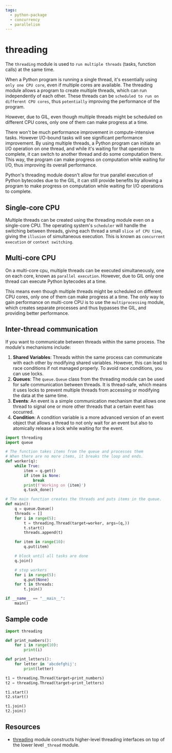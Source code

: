 ```yaml
---
tags:
  - python-package
  - concurrency
  - parallelism
---
```


# threading

The `threading` module is used to `run multiple threads` (tasks, function calls) at the same time.

When a Python program is running a single thread, it's essentially using `only one CPU core`, even if multiple cores are available. The threading module allows a program to create multiple threads, which can run independently of each other. These threads can be `scheduled to run on different CPU cores`, thus `potentially` improving the performance of the program.

However, due to GIL, even though multiple threads might be scheduled on different CPU cores, only one of them can make progress at a time.

There won't be much performance improvement in compute-intensive tasks. However I/O-bound tasks will see significant performance improvement. By using multiple threads, a Python program can initiate an I/O operation on one thread, and while it's waiting for that operation to complete, it can switch to another thread and do some computation there. This way, the program can make progress on computation while waiting for I/O, thus improving its overall performance.

Python's threading module doesn't allow for true parallel execution of Python bytecodes due to the GIL, it can still provide benefits by allowing a program to make progress on computation while waiting for I/O operations to complete.

## Single-core CPU

Multiple threads can be created using the threading module even on a single-core CPU. The operating system's `scheduler` will handle the switching between threads, giving each thread a small `slice of CPU time`, giving the `illusion` of simultaneous execution. This is known as `concurrent execution` or `context switching`.

## Multi-core CPU

On a multi-core cpu, multiple threads can be executed simultaneously, one on each core, known as `parallel execution`. However, due to GIL only one thread can execute Python bytecodes at a time.

This means even though multiple threads might be scheduled on different CPU cores, only one of them can make progress at a time. The only way to gain performance on multi-core CPU is to use the `multiprocessing` module, which creates separate processes and thus bypasses the GIL, and providing better performance.

## Inter-thread communication

If you want to communicate between threads within the same process. The module's mechanisms include:

1. **Shared Variables**: Threads within the same process can communicate with each other by modifying shared variables. However, this can lead to race conditions if not managed properly. To avoid race conditions, you can use locks.
2. **Queues**: The `queue.Queue` class from the threading module can be used for safe communication between threads. It is thread-safe, which means it uses locks to prevent multiple threads from accessing or modifying the data at the same time.
3. **Events**: An event is a simple communication mechanism that allows one thread to signal one or more other threads that a certain event has occurred.
4. **Condition**: A condition variable is a more advanced version of an event object that allows a thread to not only wait for an event but also to atomically release a lock while waiting for the event.

```python
import threading
import queue

# The function takes items from the queue and processes them
# When there are no more items, it breaks the loop and ends.
def worker(q):
    while True:
        item = q.get()
        if item is None:
            break
        print(f'Working on {item}')
        q.task_done()

# The main function creates the threads and puts items in the queue.
def main():
    q = queue.Queue()
    threads = []
    for i in range(5):
        t = threading.Thread(target=worker, args=(q,))
        t.start()
        threads.append(t)

    for item in range(10):
        q.put(item)

    # block until all tasks are done
    q.join()

    # stop workers
    for i in range(5):
        q.put(None)
    for t in threads:
        t.join()

if __name__ == "__main__":
    main()
```

## Sample code

```python
import threading

def print_numbers():
    for i in range(10):
        print(i)

def print_letters():
    for letter in 'abcdefghij':
        print(letter)

t1 = threading.Thread(target=print_numbers)
t2 = threading.Thread(target=print_letters)

t1.start()
t2.start()

t1.join()
t2.join()
```

## Resources

- [threading](https://docs.python.org/3/library/threading.html) module constructs higher-level threading interfaces on top of the lower level `_thread` module.
